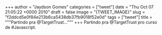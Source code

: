 
+++
author = "Jaydson Gomes"
categories = ["tweet"]
date = "Thu Oct 07 21:05:22 +0000 2010"
draft = false
image = "{TWEET_IMAGE}"
slug = "f2ddcd5e0f84e213b6ca5438db37fb9018f52e0d"
tags = ["tweet"]
title = """Partindo pra @TargetTrust..."""
+++
Partindo pra @TargetTrust pro curso de #Javascript.
